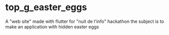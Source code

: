 # top_g_easter_eggs

A "web site" made with flutter for "nuit de l'info" hackathon the subject is to make an application with hidden easter eggs
